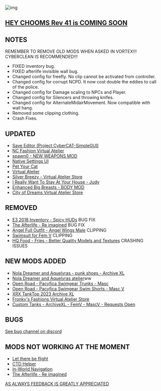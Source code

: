 ![img](https://s11.gifyu.com/images/Cuty-od-Dreams-Logo-YellowUP.png)

[HEY CHOOMS Rev 41 is COMING SOON](https://)
-

NOTES
-

REMEMBER TO REMOVE OLD MODS WHEN ASKED IN VORTEX!!! 
CYBERCLEAN IS RECOMMENDED!!!
- FIXED inventory bug.
- FIXED afterlife invisible wall bug.
- Changed config for freefly. No clip cannot be activated from controller.
- Changed config for corrupt NCPD. It now cost double the eddies to call of the police.
- Changed config for Damage scaling to NPCs and Player.
- Changed config for Silencers and throwing knifes.
- Changed config for AlternateMidairMovement. Now compatible with wall hang.
- Removed some clipping clothing.
- Crash Fixes.

UPDATED
-

- [Save Editor (Project CyberCAT-SimpleGUI)](https://www.nexusmods.com/cyberpunk2077/mods/718)
- [NC Fashion Virtual Atelier](https://www.nexusmods.com/cyberpunk2077/mods/4805)
- [spawn0 - NEW WEAPONS MOD](https://www.nexusmods.com/cyberpunk2077/mods/3791)
- [Native Settings UI](https://www.nexusmods.com/cyberpunk2077/mods/3518?tab=description)
- [Pet Your Cat](https://www.nexusmods.com/cyberpunk2077/mods/6198)
- [Virtual Atelier](https://www.nexusmods.com/cyberpunk2077/mods/2987?tab=description)
- [Silver Breezy - Virtual Atelier Store](https://www.nexusmods.com/cyberpunk2077/mods/7773)
- [I Really Want To Stay At Your House - Judy](https://www.nexusmods.com/cyberpunk2077/mods/8753)
- [Enhanced Big Breasts - BODY MOD](https://www.nexusmods.com/cyberpunk2077/mods/4654)
- [City of Dreams Virtual Atelier Store](https://www.nexusmods.com/cyberpunk2077/mods/8344?tab=description)

REMOVED
-

- [E3 2018 Inventory - Spicy HUDs](https://www.nexusmods.com/cyberpunk2077/mods/6901) BUG FIX
- [The Afterlife - Re imagined](https://www.nexusmods.com/cyberpunk2077/mods/7688?tab=description) BUG FIX
- [Angel Full Outfit - Angel Wings Male](https://www.nexusmods.com/cyberpunk2077/mods/3401?tab=description) CLIPPING
- [Swimsuit for Fem V](https://www.nexusmods.com/cyberpunk2077/mods/4535) CLIPPING
- [HQ Food - Fries - Better Quality Models and Textures](https://www.nexusmods.com/cyberpunk2077/mods/4818?tab=description) CRASHING ISSUES

NEW MODS ADDED 
-

- [Nola Dreamer and Aquelyras - punk shoes - Archive XL](https://www.nexusmods.com/cyberpunk2077/mods/8702?tab=description)
- [Nola Dreamer and Aquelyras atelier](https://www.nexusmods.com/cyberpunk2077/mods/8704?tab=description)ww
- [Open Road - Pacyfica Swimgear Trunks - Masc](https://www.nexusmods.com/cyberpunk2077/mods/8742?tab=description)
- [Open Road - Pacyfica Swimgear Swim Shorts - Masc V](https://www.nexusmods.com/cyberpunk2077/mods/8741?tab=description)
- [XRX TankTop 2023 Archive XL](https://www.nexusmods.com/cyberpunk2077/mods/8738?tab=description)
- [Fronky's Fashions Virtual Atelier Store](https://www.nexusmods.com/cyberpunk2077/mods/8348?tab=description)
- [Custom Tanks - ArchiveXL - FemV - MascV - Requests Open](https://www.nexusmods.com/cyberpunk2077/mods/8640)

BUGS
-

 [See bug channel on discord](https://discord.gg/xZNztPjA2u)
 

MODS NOT WORKING AT THE MOMENT 
-

- [Let there be flight](https://)
- [CTD Helper](https://)
- [In-World Navigation](https://)
- [The Afterlife - Re imagined](https://)

[AS ALWAYS FEEDBACK IS GREATLY APPRECIATED](https://)
